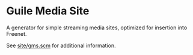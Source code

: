 Guile Media Site
================

A generator for simple streaming media sites, optimized for insertion into Freenet.

See [site/gms.scm](site/gms.scm) for additional information.

